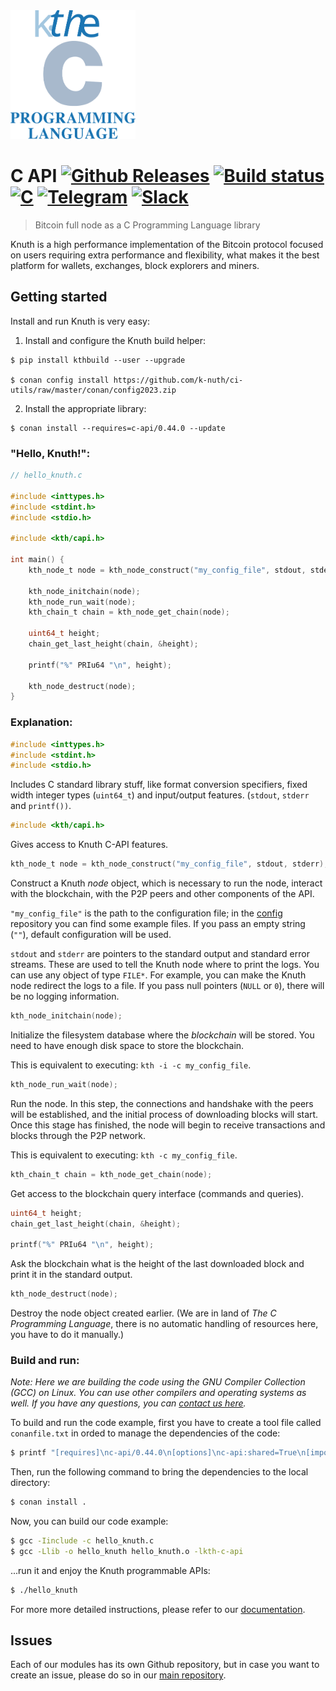 <!-- <a target="_blank" href="http://semver.org">![Version][badge.version]</a> -->
<!-- <a target="_blank" href="https://cirrus-ci.com/github/k-nuth/c-api">![Build Status][badge.Cirrus]</a> -->

<img width="200px" src="https://raw.githubusercontent.com/k-nuth/misc/master/images/KTH-and-C.svg" />

# C API <a target="_blank" href="https://github.com/k-nuth/c-api/releases">![Github Releases][badge.release]</a> <a target="_blank" href="https://github.com/k-nuth/c-api/actions">![Build status][badge.GithubActions]</a> <a href="#">![C][badge.c]</a> <a target="_blank" href="https://t.me/knuth_cash">![Telegram][badge.telegram]</a> <a target="_blank" href="https://k-nuth.slack.com/">![Slack][badge.slack]</a>

> Bitcoin full node as a C Programming Language library

Knuth is a high performance implementation of the Bitcoin protocol focused on users requiring extra performance and flexibility, what makes it the best platform for wallets, exchanges, block explorers and miners.

## Getting started

Install and run Knuth is very easy:

1. Install and configure the Knuth build helper:
```
$ pip install kthbuild --user --upgrade

$ conan config install https://github.com/k-nuth/ci-utils/raw/master/conan/config2023.zip
```

2. Install the appropriate library:

```
$ conan install --requires=c-api/0.44.0 --update
```

### "Hello, Knuth!":
```c
// hello_knuth.c

#include <inttypes.h>
#include <stdint.h>
#include <stdio.h>

#include <kth/capi.h>

int main() {
    kth_node_t node = kth_node_construct("my_config_file", stdout, stderr);

    kth_node_initchain(node);
    kth_node_run_wait(node);
    kth_chain_t chain = kth_node_get_chain(node);

    uint64_t height;
    chain_get_last_height(chain, &height);

    printf("%" PRIu64 "\n", height);

    kth_node_destruct(node);
}
```

### Explanation:

```c
#include <inttypes.h>
#include <stdint.h>
#include <stdio.h>
```

Includes C standard library stuff, like format conversion specifiers, fixed width integer types (`uint64_t`) and input/output features. (`stdout`, `stderr` and `printf())`.

```c
#include <kth/capi.h>
```
Gives access to Knuth C-API features.

```c
kth_node_t node = kth_node_construct("my_config_file", stdout, stderr);
```
Construct a Knuth _node_ object, which is necessary to run the node, interact with the blockchain, with the P2P peers and other components of the API.

`"my_config_file"` is the path to the configuration file; in the [config](https://github.com/k-nuth/config) repository you can find some example files.
If you pass an empty string (`""`), default configuration will be used.

`stdout` and `stderr` are pointers to the standard output and standard error streams. These are used to tell the Knuth node where to print the logs.
You can use any object of type `FILE*`. For example, you can make the Knuth node redirect the logs to a file.
If you pass null pointers (`NULL` or `0`), there will be no logging information.

```c
kth_node_initchain(node);
```

Initialize the filesystem database where the _blockchain_ will be stored.
You need to have enough disk space to store the blockchain.

This is equivalent to executing: `kth -i -c my_config_file`.

```c
kth_node_run_wait(node);
```

Run the node.
In this step, the connections and handshake with the peers will be established, and the initial process of downloading blocks will start. Once this stage has finished, the node will begin to receive transactions and blocks through the P2P network.

This is equivalent to executing: `kth -c my_config_file`.
```c
kth_chain_t chain = kth_node_get_chain(node);
```

Get access to the blockchain query interface (commands and queries).

```c
uint64_t height;
chain_get_last_height(chain, &height);

printf("%" PRIu64 "\n", height);
```

Ask the blockchain what is the height of the last downloaded block and print it in the standard output.

```c
kth_node_destruct(node);
```

Destroy the node object created earlier.
(We are in land of _The C Programming Language_, there is no automatic handling of resources here, you have to do it manually.)

### Build and run:

_Note: Here we are building the code using the GNU Compiler Collection (GCC) on Linux. You can use other compilers and operating systems as well. If you have any questions, you can [contact us here](info@kth.cash)._

To build and run the code example, first you have to create a tool file called `conanfile.txt` in orded to manage the dependencies of the code:

```sh
$ printf "[requires]\nc-api/0.44.0\n[options]\nc-api:shared=True\n[imports]\ninclude/kth, *.h -> ./include/kth\ninclude/kth, *.hpp -> ./include/kth\nlib, *.so -> ./lib\n" > conanfile.txt
```

Then, run the following command to bring the dependencies to the local directory:

```sh
$ conan install .
```

Now, you can build our code example:

```sh
$ gcc -Iinclude -c hello_knuth.c
$ gcc -Llib -o hello_knuth hello_knuth.o -lkth-c-api
```

...run it and enjoy the Knuth programmable APIs:

```sh
$ ./hello_knuth
```

For more more detailed instructions, please refer to our [documentation](https://kth.cash/docs/).

## Issues

Each of our modules has its own Github repository, but in case you want to create an issue, please do so in our [main repository](https://github.com/k-nuth/kth/issues).


<!-- Links -->
[badge.Travis]: https://travis-ci.org/k-nuth/c-api.svg?branch=master
[badge.Appveyor]: https://ci.appveyor.com/api/projects/status/github/k-nuth/c-api?svg=true&branch=master
[badge.Cirrus]: https://api.cirrus-ci.com/github/k-nuth/c-api.svg?branch=master
[badge.GithubActions]: https://img.shields.io/endpoint.svg?url=https%3A%2F%2Factions-badge.atrox.dev%2Fk-nuth%2Fc-api%2Fbadge&style=for-the-badge
[badge.version]: https://badge.fury.io/gh/k-nuth%2Fkth-c-api.svg
[badge.release]: https://img.shields.io/github/v/release/k-nuth/c-api?display_name=tag&style=for-the-badge&color=A8B9CC&logo=c
[badge.c]: https://img.shields.io/badge/C-11-blue.svg?logo=c&style=for-the-badge
[badge.telegram]: https://img.shields.io/badge/telegram-badge-blue.svg?logo=telegram&style=for-the-badge
[badge.slack]: https://img.shields.io/badge/slack-badge-orange.svg?logo=slack&style=for-the-badge

<!-- [badge.Gitter]: https://img.shields.io/badge/gitter-join%20chat-blue.svg -->
